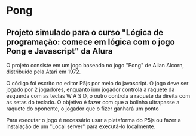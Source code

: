 <h1> Pong </h1>
<h2> Projeto simulado para o curso "Lógica de programação: comece em lógica com o jogo Pong e Javascript" da Alura </h2>
<p> O projeto consiste em um jogo baseado no jogo "Pong" de Allan Alcorn, distribuído pela Atari em 1972.</p>
<p> O código foi escrito no editor P5js por meio do javascript. O jogo deve ser jogado por 2 jogadores, enquanto ium jogador controla a raquete da esquerda com as teclas W A S D, o outro controla a raquete da direita com as setas do teclado. O objetivo é fazer com que a bolinha ultrapasse a raquete do oponente, o jogador que o fizer ganhará um ponto </p>
<p> Para executar o jogo é necessário usar a plataforma do P5js ou fazer a instalação de um "Local server" para executá-lo localmente.</p>
